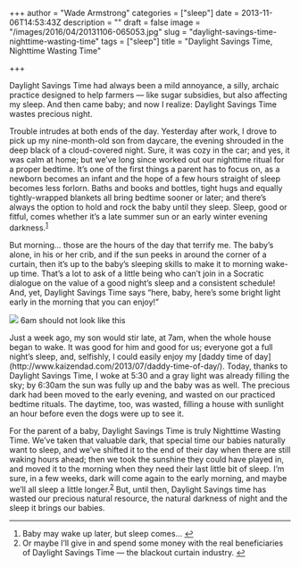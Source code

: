 +++
author = "Wade Armstrong"
categories = ["sleep"]
date = 2013-11-06T14:53:43Z
description = ""
draft = false
image = "/images/2016/04/20131106-065053.jpg"
slug = "daylight-savings-time-nighttime-wasting-time"
tags = ["sleep"]
title = "Daylight Savings Time, Nighttime Wasting Time"

+++


Daylight Savings Time had always been a mild annoyance, a silly, archaic practice designed to help farmers — like sugar subsidies, but also affecting my sleep. And then came baby; and now I realize: Daylight Savings Time wastes precious night.

Trouble intrudes at both ends of the day. Yesterday after work, I drove to pick up my nine-month-old son from daycare, the evening shrouded in the deep black of a cloud-covered night. Sure, it was cozy in the car; and yes, it was calm at home; but we’ve long since worked out our nighttime ritual for a proper bedtime. It’s one of the first things a parent has to focus on, as a newborn becomes an infant and the hope of a few hours straight of sleep becomes less forlorn. Baths and books and bottles, tight hugs and equally tightly-wrapped blankets all bring bedtime sooner or later; and there’s always the option to hold and rock the baby until they sleep. Sleep, good or fitful, comes whether it’s a late summer sun or an early winter evening darkness.<sup id="rf1-385">[1](#fn1-385 "Baby may wake up later, but sleep comes…")</sup>

But morning… those are the hours of the day that terrify me. The baby’s alone, in his or her crib, and if the sun peeks in around the corner of a curtain, then it’s up to the baby’s sleeping skills to make it to morning wake-up time. That’s a lot to ask of a little being who can’t join in a Socratic dialogue on the value of a good night’s sleep and a consistent schedule! And, yet, Daylight Savings Time says “here, baby, here’s some bright light early in the morning that you can enjoy!”

[![](/content/images/2016/04/20131106-065127.jpg)](/content/images/2016/04/20131106-065127.jpg)
6am should not look like this

</div>Just a week ago, my son would stir late, at 7am, when the whole house began to wake. It was good for him and good for us; everyone got a full night’s sleep, and, selfishly, I could easily enjoy my [daddy time of day](http://www.kaizendad.com/2013/07/daddy-time-of-day/). Today, thanks to Daylight Savings Time, I woke at 5:30 and a gray light was already filling the sky; by 6:30am the sun was fully up and the baby was as well. The precious dark had been moved to the early evening, and wasted on our practiced bedtime rituals. The daytime, too, was wasted, filling a house with sunlight an hour before even the dogs were up to see it.

For the parent of a baby, Daylight Savings Time is truly Nighttime Wasting Time. We’ve taken that valuable dark, that special time our babies naturally want to sleep, and we’ve shifted it to the end of their day when there are still waking hours ahead; then we took the sunshine they could have played in, and moved it to the morning when they need their last little bit of sleep. I’m sure, in a few weeks, dark will come again to the early morning, and maybe we’ll all sleep a little longer.<sup id="rf2-385">[2](#fn2-385 "Or maybe I’ll give in and spend some money with the real beneficiaries of Daylight Savings Time — the blackout curtain industry.")</sup> But, until then, Daylight Savings time has wasted our precious natural resource, the natural darkness of night and the sleep it brings our babies.

- - - - - -

1. Baby may wake up later, but sleep comes… [↩](#rf1-385 "Jump back to footnote 1 in the text.")
2. Or maybe I’ll give in and spend some money with the real beneficiaries of Daylight Savings Time — the blackout curtain industry. [↩](#rf2-385 "Jump back to footnote 2 in the text.")

